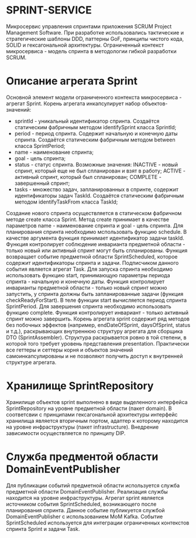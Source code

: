 # SPRINT-SERVICE

Микросервис управления спринтами приложения SCRUM Project Management Software. При разработке использовались тактические и стратегические шаблоны DDD, паттерны GoF, принципы чистого кода, SOLID и гексагональной архитектуры. Ограниченный контекст микросервиса - модель спринта в методологии гибкой разработки SCRUM.

# Описание агрегата Sprint
Основной элемент модели ограниченного контекста микросервиса - агрегат Sprint. Корень агрегата инкапсулирует набор объектов-значений: 
  - sprintId - уникальный идентификатор спринта. Создаётся статическим фабричным методом identifySprint класса SprintId;
  - period - период спринта. Содержит начальную и конечную даты спринта. Создаётся статическим фабричным методом between класса SprintPeriod;
  - name - наименование спринта;
  - goal - цель спринта;
  - status - статус спринта. Возможные значения: INACTIVE - новый спринт, который еще не был спланирован и взят в работу; ACTIVE - активный спринт, который был спланирован; COMPLETE - завершенный спринт;
  - tasks - множество задач, запланированных в спринте, содержит идентификаторы задач TaskId. Создаётся статическим фабричным методом identifyTaskFrom класса TaskId;

Создание нового спринта осуществляется в статическом фабричном методе create класса Sprint. Метод create принимает в качестве параметров name - наименование спринта и goal - цель спринта.
Для планирования спринта необходимо мспользовать функцию schedule. В качестве аргумента функция принимает идентификатор задачи taskId. Функция контролирует соблюдение инварианта предметной области - только новый или активный спринт могут быть спланированы. Функция возвращает событие предметной области SprintScheduled, которое содержит идентификаторы спринта и задачи. Подписчиком данного события является агрегат Task.
Для запуска спринта необходимо использовать функцию start, принимающую параметры периода спринта - начальную и конечную даты. Функция контролирует инварианты предметной области - только новый спринт можно запустить, у спринта должны быть запланированные задачи (функция checkReadyForStart). В теле функции start вычисляется период спринта SprintPeriod.
Для завершения спринта необходимо использовать функцию complete. Функция контролирует инвариант - только активный спринт можно завершить.
Корень агрегата sprint содержит ряд методов без побочных эффектов (например, endDateOfSprint, daysOfSprint, status и т.д.), раскрывающих внутреннюю структуру агрегата для сборщика DTO (SprintAssembler). Структура раскрывается ровно в той степени, в которой того требует уровень представления presentation. Практически все геттеры и сеттеры корня и объектов значений самоинкапсулированы и не позволяют получить доступ к внутренней структуре агрегата. 
# Хранилище SprintRepository
Хранилище объектов sprint выполнено в виде выделенного интерфейса SprintRepository на уровне предметной области (пакет domain). В соответсвии с принципами гексагональной архитектуры интерфейс хранилища является вторичным портом, адаптер к которому находится на уровне инфраструктуры (пакет infrastructure). Внедрение зависимости осуществляется по принципу DIP.
# Служба предментой области DomainEventPublisher
Для публикации событий предметной области используется служба предметной области DomainEventPublisher. Реализация службы находится на уровне инфраструктуры. Агрегат sprint является источником события SprintScheduled, возникающего после планирования спринта. Данное событие публикуется службой DomainEventPublisher с использованием MoM Kafka. Событие SprintScheduled используется для интеграции ограниченных контекстов спринта Sprint и задачи Task.






